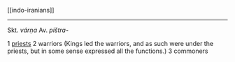 [[indo-iranians]]

---

Skt. *várṇa*
Av. *pištra-*

1 [priests](pii-priests.md)
2 warriors (Kings led the warriors, and as such were under the priests, but in some sense expressed all the functions.)
3 commoners

